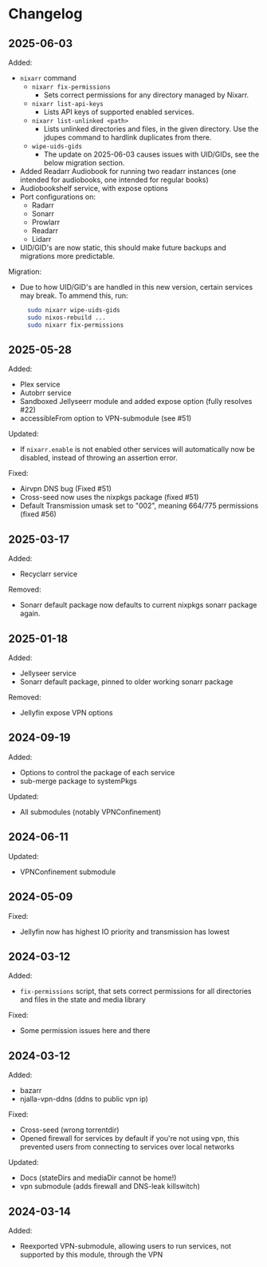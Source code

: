# Changelog

## 2025-06-03

Added:
- `nixarr` command
  - `nixarr fix-permissions`
    - Sets correct permissions for any directory managed by Nixarr.
  - `nixarr list-api-keys`
    - Lists API keys of supported enabled services.
  - `nixarr list-unlinked <path>`
    - Lists unlinked directories and files, in the given directory. Use the
      jdupes command to hardlink duplicates from there.
  - `wipe-uids-gids`
    - The update on 2025-06-03 causes issues with UID/GIDs, see the below
      migration section.
- Added Readarr Audiobook for running two readarr instances (one intended
  for audiobooks, one intended for regular books)
- Audiobookshelf service, with expose options
- Port configurations on:
  - Radarr
  - Sonarr
  - Prowlarr
  - Readarr
  - Lidarr
- UID/GID's are now static, this should make future backups and migrations more predictable.

Migration:
- Due to how UID/GID's are handled in this new version, certain services
  may break. To ammend this, run:
  ```bash
    sudo nixarr wipe-uids-gids
    sudo nixos-rebuild ...
    sudo nixarr fix-permissions
  ```

## 2025-05-28

Added:
- Plex service
- Autobrr service
- Sandboxed Jellyseerr module and added expose option (fully resolves #22)
- accessibleFrom option to VPN-submodule (see #51)

Updated:
- If `nixarr.enable` is not enabled other services will automatically now
  be disabled, instead of throwing an assertion error.

Fixed:
- Airvpn DNS bug (Fixed #51)
- Cross-seed now uses the nixpkgs package (fixed #51)
- Default Transmission umask set to "002", meaning 664/775 permissions (fixed #56)

## 2025-03-17

Added:
- Recyclarr service

Removed:
- Sonarr default package now defaults to current nixpkgs sonarr package again.

## 2025-01-18

Added:
- Jellyseer service
- Sonarr default package, pinned to older working sonarr package

Removed:
- Jellyfin expose VPN options

## 2024-09-19

Added:
- Options to control the package of each service
- sub-merge package to systemPkgs

Updated:
- All submodules (notably VPNConfinement)

## 2024-06-11

Updated:
- VPNConfinement submodule

## 2024-05-09

Fixed:
- Jellyfin now has highest IO priority and transmission has lowest

## 2024-03-12

Added:
- `fix-permissions` script, that sets correct permissions for all directories
  and files in the state and media library

Fixed:
- Some permission issues here and there

## 2024-03-12

Added:
- bazarr
- njalla-vpn-ddns (ddns to public vpn ip)

Fixed:
- Cross-seed (wrong torrentdir)
- Opened firewall for services by default if you're not using vpn, this prevented users from connecting to services over local networks

Updated:
- Docs (stateDirs and mediaDir cannot be home!)
- vpn submodule (adds firewall and DNS-leak killswitch)

## 2024-03-14

Added:
- Reexported VPN-submodule, allowing users to run services, not supported by this module, through the VPN
